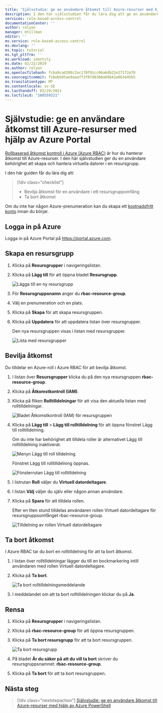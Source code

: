 ```yaml
---
title: 'Självstudie: ge en användare åtkomst till Azure-resurser med hjälp av Azure Portal – Azure RBAC'
description: I den här självstudien får du lära dig att ge en användare åtkomst till Azure-resurser med hjälp av Azure Portal och rollbaserad åtkomst kontroll i Azure (Azure RBAC).
services: role-based-access-control
documentationCenter: ''
author: rolyon
manager: mtillman
editor: ''
ms.service: role-based-access-control
ms.devlang: ''
ms.topic: tutorial
ms.tgt_pltfrm: ''
ms.workload: identity
ms.date: 02/22/2019
ms.author: rolyon
ms.openlocfilehash: fcba9cad208c2ac170f91cc06a6db22e271f2a70
ms.sourcegitcommit: f28ebb95ae9aaaff3f87d8388a09b41e0b3445b5
ms.translationtype: MT
ms.contentlocale: sv-SE
ms.lasthandoff: 03/29/2021
ms.locfileid: "100559321"
---
```

# <a name="tutorial-grant-a-user-access-to-azure-resources-using-the-azure-portal"></a>Självstudie: ge en användare åtkomst till Azure-resurser med hjälp av Azure Portal

[Rollbaserad åtkomst kontroll i Azure (Azure RBAC)](overview.md) är hur du hanterar åtkomst till Azure-resurser. I den här självstudien ger du en användare behörighet att skapa och hantera virtuella datorer i en resursgrupp.

I den här guiden får du lära dig att:

> [!div class="checklist"]
> * Bevilja åtkomst för en användare i ett resursgruppomfång
> * Ta bort åtkomst

Om du inte har någon Azure-prenumeration kan du skapa ett [kostnadsfritt konto](https://azure.microsoft.com/free/?WT.mc_id=A261C142F) innan du börjar.

## <a name="sign-in-to-azure"></a>Logga in på Azure

Logga in på Azure Portal på https://portal.azure.com.

## <a name="create-a-resource-group"></a>Skapa en resursgrupp

1. Klicka på **Resursgrupper** i navigeringslistan.

1. Klicka på **Lägg till** för att öppna bladet **Resursgrupp**.

   ![Lägga till en ny resursgrupp](./media/quickstart-assign-role-user-portal/resource-group.png)

1. För **Resursgruppsnamn** anger du **rbac-resource-group**.

1. Välj en prenumeration och en plats.

1. Klicka på **Skapa** för att skapa resursgruppen.

1. Klicka på **Uppdatera** för att uppdatera listan över resursgrupper.

   Den nya resursgruppen visas i listan med resursgrupper.

   ![Lista med resursgrupper](./media/quickstart-assign-role-user-portal/resource-group-list.png)

## <a name="grant-access"></a>Bevilja åtkomst

Du tilldelar en Azure-roll i Azure RBAC för att bevilja åtkomst.

1. I listan över **Resursgrupper** klicka du på den nya resursgruppen **rbac-resource-group**.

1. Klicka på **Åtkomstkontroll (IAM)**.

1. Klicka på fliken **Rolltilldelningar** för att visa den aktuella listan med rolltilldelningar.

   ![Bladet Åtkomstkontroll (IAM) för resursgruppen](./media/quickstart-assign-role-user-portal/access-control.png)

1. Klicka på **Lägg till** > **Lägg till rolltilldelning** för att öppna fönstret Lägg till rolltilldelning.

   Om du inte har behörighet att tilldela roller är alternativet Lägg till rolltilldelning inaktiverat.

   ![Menyn Lägg till roll tilldelning](./media/shared/add-role-assignment-menu.png)

    Fönstret Lägg till rolltilldelning öppnas.

   ![Fönsterrutan Lägg till rolltilldelning](./media/quickstart-assign-role-user-portal/add-role-assignment.png)

1. I listrutan **Roll** väljer du **Virtuell datordeltagare**.

1. I listan **Välj** väljer du själv eller någon annan användare.

1. Klicka på **Spara** för att tilldela rollen.

   Efter en liten stund tilldelas användaren rollen Virtuell datordeltagare för resursgruppsomfånget rbac-resource-group.

   ![Tilldelning av rollen Virtuell datordeltagare](./media/quickstart-assign-role-user-portal/vm-contributor-assignment.png)

## <a name="remove-access"></a>Ta bort åtkomst

I Azure RBAC tar du bort en rolltilldelning för att ta bort åtkomst.

1. I listan över rolltilldelningar lägger du till en bockmarkering intill användaren med rollen Virtuell datordeltagare.

1. Klicka på **Ta bort**.

   ![Ta bort rolltilldelningsmeddelande](./media/quickstart-assign-role-user-portal/remove-role-assignment.png)

1. I meddelandet om att ta bort rolltilldelningen klickar du på **Ja**.

## <a name="clean-up"></a>Rensa

1. Klicka på **Resursgrupper** i navigeringslistan.

1. Klicka på **rbac-resource-group** för att öppna resursgruppen.

1. Klicka på **Ta bort resursgrupp** för att ta bort resursgruppen.

   ![Ta bort resursgrupp](./media/quickstart-assign-role-user-portal/delete-resource-group.png)

1. På bladet **Är du säker på att du vill ta bort** skriver du resursgruppsnamnet: **rbac-resource-group**.

1. Klicka på **Ta bort** för att ta bort resursgruppen.

## <a name="next-steps"></a>Nästa steg

> [!div class="nextstepaction"]
> [Självstudie: ge en användare åtkomst till Azure-resurser med hjälp av Azure PowerShell](tutorial-role-assignments-user-powershell.md)
